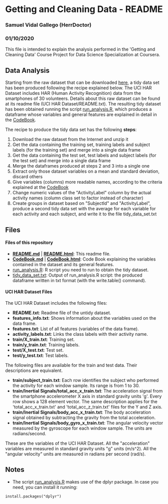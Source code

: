 # Getting and Cleaning Data - README
### Samuel Vidal Gallego (HerrDoctor)
### 01/10/2020

This file is intended to explain the analysis performed in the 'Getting and Cleaning Data' Course Project for Data Science Specialization at Coursera.


## Data Analysis

Starting from the raw dataset that can be downloaded [here](https://d396qusza40orc.cloudfront.net/getdata%2Fprojectfiles%2FUCI%20HAR%20Dataset.zip), a tidy data set has been produced following the recipe explained below. The UCI HAR Dataset includes HAR (Human Activity Recognition) data from the smartphones of 30 volunteers. Details about this raw dataset can be found at its readme file (UCI HAR Dataset/README.txt). The resulting tidy dataset has been obtained running the script [run_analysis.R](https://github.com/HerrDoctor/Getting-and-Cleaning-Data/blob/master/run_analysis.R), which produces a dataframe whose variables and general features are explained in detail in the [CodeBook](https://github.com/HerrDoctor/Getting-and-Cleaning-Data/blob/master/CodeBook.md).

The recipe to produce the tidy data set has the following **steps**:

1. Download the raw dataset from the Internet and unzip it
2. Get the data containing the training set, training labels and subject labels (for the training set) and merge into a single data frame
3. Get the data containing the test set, test labels and subject labels (for the test set) and merge into a single data frame
4. Merge the dataframes produced at steps 2 and 3 into a single one
5. Extract only those dataset variables on a mean and standard deviation, discard others
6. Give variables (columns) more readable names, according to the criteria explained at the [CodeBook](https://github.com/HerrDoctor/Getting-and-Cleaning-Data/blob/master/CodeBook.md)
7. Change numeric values of the "ActivityLabel" column by the actual activity names (column class set to factor instead of character)
8. Create groups in dataset based on "SubjectId" and "ActivityLabel", produce a second tidy data set with the average for each variable for each activity and each subject, and write it to the file tidy_data_set.txt

## Files 

#### Files of this repository

* **[README.md](https://github.com/HerrDoctor/Getting-and-Cleaning-Data/blob/master/CodeBook.md)** | **[README.html](https://github.com/HerrDoctor/Getting-and-Cleaning-Data/blob/master/README.html)**: This readme file.
* **[CodeBook.md](https://github.com/HerrDoctor/Getting-and-Cleaning-Data/blob/master/CodeBook.md)** | **[CodeBook.html](https://github.com/HerrDoctor/Getting-and-Cleaning-Data/blob/master/CodeBook.html)**: Code Book explaining the variables contained in the dataset and its general features.
* [run_analysis.R](https://github.com/HerrDoctor/Getting-and-Cleaning-Data/blob/master/run_analysis.R): R script you need to run to obtain the tidy dataset.
* [tidy_data_set.txt](https://github.com/HerrDoctor/Getting-and-Cleaning-Data/blob/master/tidy_data_set.txt): Output of run_analysis.R script: the produced dataframe written in txt format (with the write.table() command).

#### UCI HAR Dataset Files

The UCI HAR Dataset includes the following files:

* **README.txt**: Readme file of the untidy dataset.
* **features_info.txt**: Shows information about the variables used on the data frame.
* **features.txt**: List of all features (variables of the data frame).
* **activity_labels.txt**: Links the class labels with their activity name.
* **train/X_train.txt**: Training set.
* **train/y_train.txt**: Training labels.
* **test/X_test.txt**: Test set.
* **test/y_test.txt**: Test labels.

The following files are available for the train and test data. Their descriptions are equivalent.

* **train/subject_train.txt**: Each row identifies the subject who performed the activity for each window sample. Its range is from 1 to 30. 
* **train/Inertial Signals/total_acc_x_train.txt**: The acceleration signal from the smartphone accelerometer X axis in standard gravity units 'g'. Every row shows a 128 element vector. The same description applies for the 'total_acc_x_train.txt' and 'total_acc_z_train.txt' files for the Y and Z axis. 
* **train/Inertial Signals/body_acc_x_train.txt**: The body acceleration signal obtained by subtracting the gravity from the total acceleration. 
* **train/Inertial Signals/body_gyro_x_train.txt**: The angular velocity vector measured by the gyroscope for each window sample. The units are radians/second. 

These are the variables of the UCI HAR Dataset. All the "acceleration" variables are measured in standard gravity units "g" units (m/s^2). All the "angular velocity" units are measured in radians per second (rad/s).


## Notes

* The script [run_analysis.R](https://github.com/HerrDoctor/Getting-and-Cleaning-Data/blob/master/run_analysis.R) makes use of the dplyr package. In case you need, you can install it running:

```
install.packages("dplyr")
```
